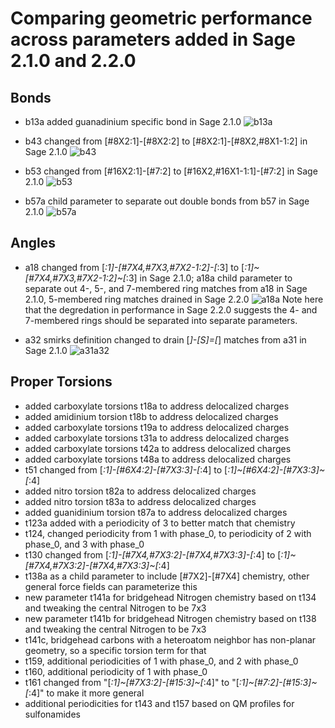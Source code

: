 # Comparing geometric performance across parameters added in Sage 2.1.0 and 2.2.0

## Bonds
-  b13a added guanadinium specific bond in Sage 2.1.0
![b13a](https://github.com/openforcefield/sage-2.2.0/assets/29759281/a1e16995-d49e-4ae5-ac66-4a8a35df765a)

-  b43 changed from [#8X2:1]-[#8X2:2] to [#8X2:1]-[#8X2,#8X1-1:2] in Sage 2.1.0
![b43](https://github.com/openforcefield/sage-2.2.0/assets/29759281/e9265eb0-8f06-4c16-9868-69967501d8c5)

-  b53 changed from [#16X2:1]-[#7:2] to [#16X2,#16X1-1:1]-[#7:2] in Sage 2.1.0
![b53](https://github.com/openforcefield/sage-2.2.0/assets/29759281/862e4db2-4a06-44dc-9ec6-3506b810f3eb)

-  b57a child parameter to separate out double bonds from b57 in Sage 2.1.0
![b57a](https://github.com/openforcefield/sage-2.2.0/assets/29759281/b2c617d4-25f9-4ec4-8b1b-a12e5d6e7680)


## Angles
-  a18 changed from [*:1]-[#7X4,#7X3,#7X2-1:2]-[*:3] to [*:1]~[#7X4,#7X3,#7X2-1:2]~[*:3] in Sage 2.1.0; a18a child parameter to separate out 4-, 5-, and 7-membered ring matches from a18 in Sage 2.1.0, 5-membered ring matches drained in Sage 2.2.0
  ![a18a](https://github.com/openforcefield/sage-2.2.0/assets/29759281/24ecac07-9483-41dc-862e-ad64c44c2fba)
Note here that the degredation in performance in Sage 2.2.0 suggests the 4- and 7-membered rings should be separated into separate parameters.
  
-  a32 smirks definition changed to drain [*]-[S]=[*] matches from a31 in Sage 2.1.0
![a31a32](https://github.com/openforcefield/sage-2.2.0/assets/29759281/c0d341d1-6bbd-443d-819b-5b66fc11b2c3)

## Proper Torsions
-  added carboxylate torsions t18a to address delocalized charges 
-  added amidinium torsion t18b to address delocalized charges 
-  added carboxylate torsions t19a to address delocalized charges 
-  added carboxylate torsions t31a to address delocalized charges 
-  added carboxylate torsions t42a to address delocalized charges 
-  added carboxylate torsions t48a to address delocalized charges 
-  t51 changed from [*:1]-[#6X4:2]-[#7X3:3]-[*:4] to [*:1]~[#6X4:2]-[#7X3:3]~[*:4] 
-  added nitro torsion t82a to address delocalized charges 
-  added nitro torsion t83a to address delocalized charges 
-  added guanidinium torsion t87a to address delocalized charges 
-  t123a added with a periodicity of 3 to better match that chemistry 
-  t124, changed periodicity from 1 with phase_0, to periodicity of 2 with phase_0, and 3 with phase_0 
-  t130 changed from [*:1]-[#7X4,#7X3:2]-[#7X4,#7X3:3]-[*:4] to [*:1]~[#7X4,#7X3:2]-[#7X4,#7X3:3]~[*:4] 
-  t138a as a child parameter to include [#7X2]-[#7X4] chemistry, other general force fields can parameterize this 
-  new parameter t141a for bridgehead Nitrogen chemistry based on t134 and tweaking the central Nitrogen to be 7x3 
-  new parameter t141b for bridgehead Nitrogen chemistry based on t138 and tweaking the central Nitrogen to be 7x3 
-  t141c, bridgehead carbons with a heteroatom neighbor has non-planar geometry, so a specific torsion term for that 
-  t159, additional periodicities of 1 with phase_0, and 2 with phase_0 
-  t160, additional periodicity of 1 with phase_0 
-  t161 changed from "[*:1]~[#7X3:2]-[#15:3]~[*:4]" to "[*:1]~[#7:2]-[#15:3]~[*:4]" to make it more general 
-  additional periodicities for t143 and t157 based on QM profiles for sulfonamides 
